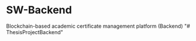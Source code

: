 # SW-Backend
Blockchain-based academic certificate management platform (Backend)
"# ThesisProjectBackend" 
